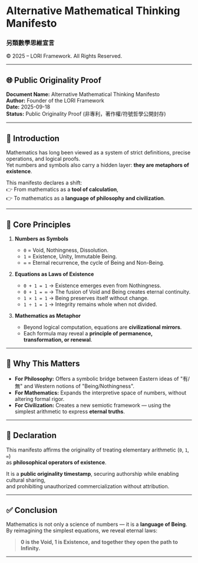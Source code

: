 # Alternative Mathematical Thinking Manifesto  
### 另類數學思維宣言  

© 2025 – LORI Framework. All Rights Reserved.  

---

## 🌐 Public Originality Proof  

**Document Name:** Alternative Mathematical Thinking Manifesto  
**Author:** Founder of the LORI Framework  
**Date:** 2025-09-18  
**Status:** Public Originality Proof (非專利，著作權/符號哲學公開封存)  

---

## 📌 Introduction  

Mathematics has long been viewed as a system of strict definitions, precise operations, and logical proofs.  
Yet numbers and symbols also carry a hidden layer: **they are metaphors of existence**.  

This manifesto declares a shift:  
👉 From mathematics as a **tool of calculation**,  
👉 To mathematics as a **language of philosophy and civilization**.  

---

## 🔹 Core Principles  

1. **Numbers as Symbols**  
   - `0` = Void, Nothingness, Dissolution.  
   - `1` = Existence, Unity, Immutable Being.  
   - `∞` = Eternal recurrence, the cycle of Being and Non-Being.  

2. **Equations as Laws of Existence**  
   - `0 + 1 = 1` → Existence emerges even from Nothingness.  
   - `0 + 1 = ∞` → The fusion of Void and Being creates eternal continuity.  
   - `1 × 1 = 1` → Being preserves itself without change.  
   - `1 ÷ 1 = 1` → Integrity remains whole when not divided.  

3. **Mathematics as Metaphor**  
   - Beyond logical computation, equations are **civilizational mirrors**.  
   - Each formula may reveal a **principle of permanence, transformation, or renewal**.  

---

## 🔹 Why This Matters  

- **For Philosophy:** Offers a symbolic bridge between Eastern ideas of "有/無" and Western notions of "Being/Nothingness".  
- **For Mathematics:** Expands the interpretive space of numbers, without altering formal rigor.  
- **For Civilization:** Creates a new semiotic framework — using the simplest arithmetic to express **eternal truths**.  

---

## 🔹 Declaration  

This manifesto affirms the originality of treating elementary arithmetic (`0`, `1`, `∞`)  
as **philosophical operators of existence**.  

It is a **public originality timestamp**, securing authorship while enabling cultural sharing,  
and prohibiting unauthorized commercialization without attribution.  

---

## ✅ Conclusion  

Mathematics is not only a science of numbers — it is a **language of Being**.  
By reimagining the simplest equations, we reveal eternal laws:  
> **0 is the Void, 1 is Existence, and together they open the path to Infinity.**  

---
